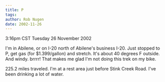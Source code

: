 ```yaml
---
title: P
tags: 
author: Rob Nugen
date: 2002-11-26
---
```


<p class=date>3:16pm CST Tuesday 26 November 2002</p>

<p>I'm in Abilene, or on I-20 north of Abilene's business I-20.  Just
stopped to P, get gas (for $1.399/gallon) and stretch.  It's about 40
degrees F outside.  And windy.  brrrr!  That makes me glad I'm not
doing this trek on my bike.</p>

<p>225.2 miles traveled.  I'm at a rest area just before Stink Creek
Road.  I've been drinking a lot of water.</p>
